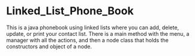 # Linked_List_Phone_Book
This is a java phonebook using linked lists where you can add, delete, update, or print your contact list. There is a main method with the menu, a manager with all the actions, and then a node class that holds the constructors and object of a node.
